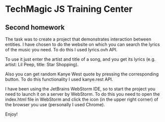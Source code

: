 # TechMagic JS Training Center
## Second homework

The task was to create a project that demonstrates interaction between entities. I have chosen to do the website on which you can search the lyrics of the music you need. To do this I used lyrics.ovh API.

To use it just enter the artist and title of a song, and you get its lyrics (e.g. artist: Lil Peep, title: Star Shopping).

Also you can get random Kanye West quote by pressing the corresponding button. To do this functionality I used kanye.rest API.

I have been using the JetBrains WebStorm IDE, so to start the project you need to launch it on a server by WebStorm. To do this you need to open the index.html file in WebStorm and click the icon (in the upper right corner) of the browser you use (personally I used Chrome).

Enjoy!
